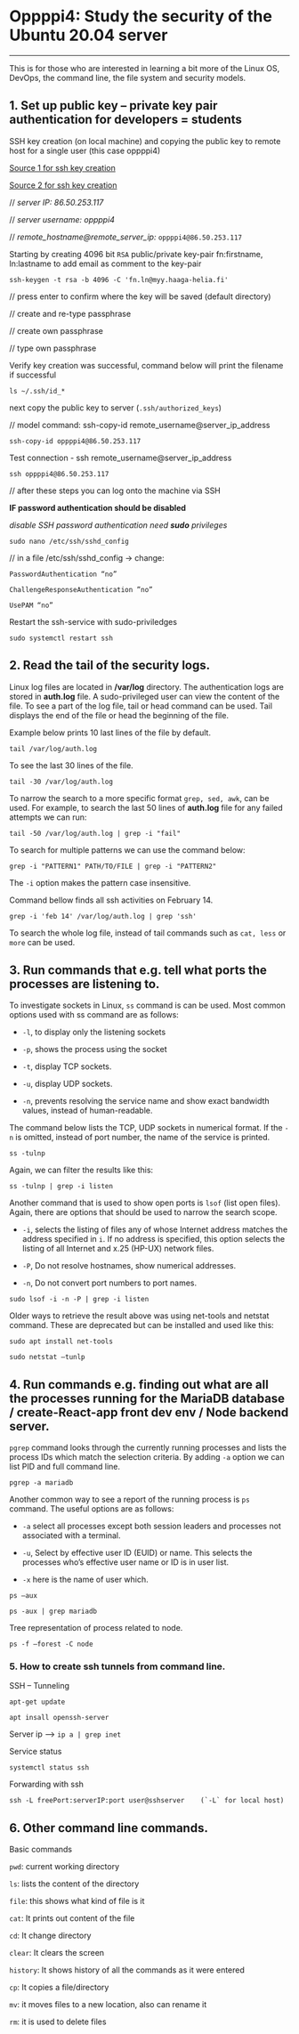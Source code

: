 
# Oppppi4: Study the security of the Ubuntu 20.04 server
---

This is for those who are interested in learning a bit more of the Linux OS, DevOps, the command line, the file system and security models. 


## 1. Set up public key – private key pair authentication for developers = students
SSH key creation (on local machine) and copying the public key to remote host for a single user (this case oppppi4)

[Source 1 for ssh key creation](https://www.digitalocean.com/community/tutorials/how-to-set-up-ssh-keys-on-ubuntu-20-04 "Google's Homepage")

[Source 2 for ssh key creation](https://linuxize.com/post/how-to-set-up-ssh-keys-on-ubuntu-20-04/ "Google's Homepage")

// *server IP: 86.50.253.117*

// *server username: oppppi4*

// *remote_hostname@remote_server_ip:* `oppppi4@86.50.253.117`

Starting by creating 4096 bit `RSA` public/private key-pair fn:firstname, ln:lastname to add email as comment to the key-pair 

	ssh-keygen -t rsa -b 4096 -C 'fn.ln@myy.haaga-helia.fi'

// press enter to confirm where the key will be saved (default directory)

// create and re-type passphrase

// create own passphrase

// type own passphrase

Verify key creation was successful, command below will print the filename if successful

	ls ~/.ssh/id_*

next copy the public key to server (`.ssh/authorized_keys`)

// model command: ssh-copy-id remote_username@server_ip_address

	ssh-copy-id oppppi4@86.50.253.117

Test connection - ssh remote_username@server_ip_address 

	ssh oppppi4@86.50.253.117

// after these steps you can log onto the machine via SSH


**IF password authentication should be disabled**

*disable SSH password authentication need **sudo** privileges*

	sudo nano /etc/ssh/sshd_config

// in a file /etc/ssh/sshd_config ->
change:

	PasswordAuthentication “no”

	ChallengeResponseAuthentication ”no”

	UsePAM “no”

Restart the ssh-service with sudo-priviledges

	sudo systemctl restart ssh

## 2. Read the tail of the security logs. 
Linux log files are located in **/var/log** directory. The authentication logs are stored in **auth.log** file. A sudo-privileged user can view the content of the file. To see a part of the log file, tail or head command can be used. Tail displays the end of the file or head the beginning of the file. 

Example below prints 10 last lines of the file by default.

	tail /var/log/auth.log 

To see the last 30 lines of the file.

	tail -30 /var/log/auth.log

To narrow the search to a more specific format `grep, sed, awk`, can be used. For example, to search the last 50 lines of **auth.log** file for any failed attempts we can run:

	tail -50 /var/log/auth.log | grep -i "fail"
	
To search for multiple patterns we can use the command below:

    grep -i "PATTERN1" PATH/TO/FILE | grep -i "PATTERN2"
    
The ` -i ` option makes the pattern case insensitive.  
    
Command bellow finds all ssh activities on February 14. 

    grep -i 'feb 14' /var/log/auth.log | grep 'ssh'

To search the whole log file, instead of tail commands such as `cat, less` or `more` can be used.

## 3. Run commands that e.g. tell what ports the processes are listening to. 
To investigate sockets in Linux, `ss` command is can be used. Most common options used with ss command are as follows: 

- `-l`, to display only the listening sockets

- `-p`, shows the process using the socket

- `-t`, display TCP sockets.

- `-u`, display UDP sockets.

- `-n`, prevents resolving the service name and show exact bandwidth values, instead of human-readable.


<!-- end of the list -->

The command below lists the TCP, UDP sockets in numerical format. If the `-n` is omitted, instead of port number, the name of the service is printed. 

	ss -tulnp 

Again, we can filter the results like this: 

	ss -tulnp | grep -i listen
 
 Another command that is used to show open ports is `lsof` (list open files). Again, there are options that should be used to narrow the search scope. 
- `-i`, selects the listing of files any of whose Internet address matches the address specified in `i`. If no address is specified, this option selects the listing of all Internet and x.25 (HP-UX) network files.

- `-P`, Do not resolve hostnames, show numerical addresses.

- `-n`, Do not convert port numbers to port names.

<!-- end of the list -->
	
	sudo lsof -i -n -P | grep -i listen

Older ways to retrieve the result above was using net-tools and netstat command. These are deprecated but can be installed and used like this: 

	sudo apt install net-tools

	sudo netstat –tunlp

## 4. Run commands e.g. finding out what are all the processes running for the MariaDB database / create-React-app front dev env  / Node backend server.

`pgrep` command looks through the currently running processes and lists the process IDs which match the selection criteria. By adding `-a` option we can list PID and full command line.

`pgrep -a mariadb`

Another common way to see a report of the running process is `ps` command. The useful options are as follows:

- `-a` select all processes except both session leaders and processes not associated with a terminal.

- `-u`, Select by effective user ID (EUID) or name.  This selects the processes who’s effective user name or ID is in user list.

- `-x` here is the name of user which.

<!-- end of the list -->

	ps –aux

	ps -aux | grep mariadb

Tree representation of process related to node.

	ps -f –forest -C node

### 5. How to create ssh tunnels from command line. 

SSH – Tunneling

	apt-get update

	apt insall openssh-server

Server ip   -->  `ip a | grep inet`

Service status

	systemctl status ssh

Forwarding with ssh

	ssh -L freePort:serverIP:port user@sshserver	(`-L` for local host)

## 6. Other command line commands.
Basic commands

`pwd`: current working directory

`ls`:  lists the content of the directory

`file`: this shows what kind of file is it

`cat`: It prints out content of the file

`cd`: It change directory

`clear`: It clears the screen

`history`: It shows history of all the commands as it were entered

`cp`: It copies a file/directory	

`mv`: it moves files to a new location, also can rename it

`rm`: it is used to delete files



